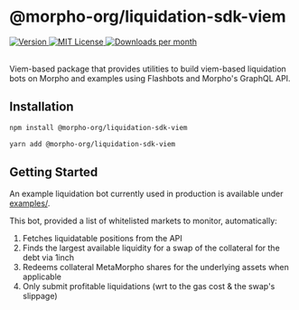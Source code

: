 # @morpho-org/liquidation-sdk-viem

<a href="https://www.npmjs.com/package/@morpho-org/liquidation-sdk-viem">
    <picture>
        <source media="(prefers-color-scheme: dark)" srcset="https://img.shields.io/npm/v/@morpho-org/liquidation-sdk-viem?colorA=21262d&colorB=21262d&style=flat">
        <img src="https://img.shields.io/npm/v/@morpho-org/liquidation-sdk-viem?colorA=f6f8fa&colorB=f6f8fa&style=flat" alt="Version">
    </picture>
</a>
<a href="https://github.com/morpho-org/liquidation-sdk-viem/blob/main/LICENSE">
    <picture>
        <source media="(prefers-color-scheme: dark)" srcset="https://img.shields.io/npm/l/@morpho-org/liquidation-sdk-viem?colorA=21262d&colorB=21262d&style=flat">
        <img src="https://img.shields.io/npm/l/@morpho-org/liquidation-sdk-viem?colorA=f6f8fa&colorB=f6f8fa&style=flat" alt="MIT License">
    </picture>
</a>
<a href="https://www.npmjs.com/package/@morpho-org/liquidation-sdk-viem">
    <picture>
        <source media="(prefers-color-scheme: dark)" srcset="https://img.shields.io/npm/dm/@morpho-org/liquidation-sdk-viem?colorA=21262d&colorB=21262d&style=flat">
        <img src="https://img.shields.io/npm/dm/@morpho-org/liquidation-sdk-viem?colorA=f6f8fa&colorB=f6f8fa&style=flat" alt="Downloads per month">
    </picture>
</a>
<br />
<br />

Viem-based package that provides utilities to build viem-based liquidation bots on Morpho and examples using Flashbots and Morpho's GraphQL API.

## Installation

```bash
npm install @morpho-org/liquidation-sdk-viem
```

```bash
yarn add @morpho-org/liquidation-sdk-viem
```

## Getting Started

An example liquidation bot currently used in production is available under [examples/](./examples/).

This bot, provided a list of whitelisted markets to monitor, automatically:

1. Fetches liquidatable positions from the API
2. Finds the largest available liquidity for a swap of the collateral for the debt via 1inch
3. Redeems collateral MetaMorpho shares for the underlying assets when applicable
4. Only submit profitable liquidations (wrt to the gas cost & the swap's slippage)

